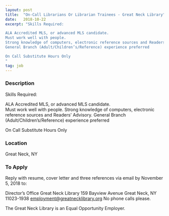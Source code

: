 ```yaml
---
layout: post
title:  "On-Call Librarians Or Librarian Trainees - Great Neck Library"
date:   2018-10-22
excerpt: "Skills Required:

ALA Accredited MLS, or advanced MLS candidate.  
Must work well with people.
Strong knowledge of computers, electronic reference sources and Readers’ Advisory.
General Branch (Adult/Children’s/Reference) experience preferred

On Call Substitute Hours Only
"
tag: job
---
```


### Description   

Skills Required:

ALA Accredited MLS, or advanced MLS candidate.  
Must work well with people.
Strong knowledge of computers, electronic reference sources and Readers’ Advisory.
General Branch (Adult/Children’s/Reference) experience preferred

On Call Substitute Hours Only









### Location   

Great Neck, NY




### To Apply   

Reply with resume, cover letter and three references via email by
November 5, 2018 to:

Director’s Office
Great Neck Library
159 Bayview Avenue
Great Neck, NY 11023-1938
employment@greatnecklibrary.org
No phone calls please.

The Great Neck Library is an Equal Opportunity Employer.






